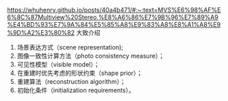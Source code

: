 https://whuhenry.github.io/posts/40a4b471/#:~:text=MVS%E6%98%AF%E6%8C%87Multiview%20Stereo,%E8%A6%86%E7%9B%96%E7%89%A9%E4%BD%93%E7%9A%84%E5%85%A8%E9%83%A8%E8%A1%A8%E9%9D%A2%E3%80%82 大致介绍

1. 场景表达方式（scene representation);
2. 图像一致性计算方法（photo consistency measure）；
3. 可见性模型（visible model）；
4. 在重建时优先考虑的形状约束（shape prior）；
5. 重建算法（reconstruction algorithm）；
6. 初始化条件（initialization requirements）。